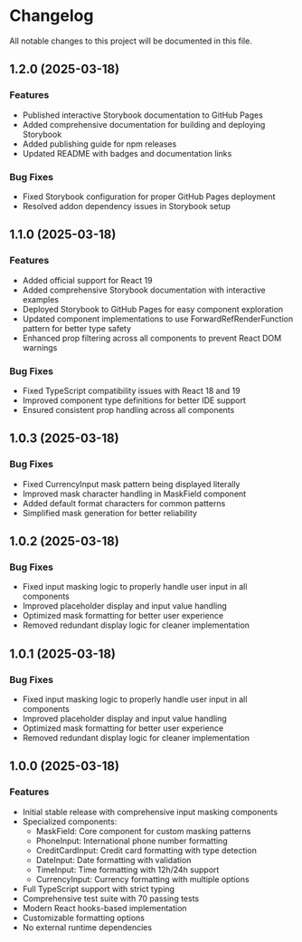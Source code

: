 # Changelog

All notable changes to this project will be documented in this file.

## 1.2.0 (2025-03-18)

### Features

- Published interactive Storybook documentation to GitHub Pages
- Added comprehensive documentation for building and deploying Storybook
- Added publishing guide for npm releases
- Updated README with badges and documentation links

### Bug Fixes

- Fixed Storybook configuration for proper GitHub Pages deployment
- Resolved addon dependency issues in Storybook setup

## 1.1.0 (2025-03-18)

### Features

- Added official support for React 19
- Added comprehensive Storybook documentation with interactive examples
- Deployed Storybook to GitHub Pages for easy component exploration
- Updated component implementations to use ForwardRefRenderFunction pattern for better type safety
- Enhanced prop filtering across all components to prevent React DOM warnings

### Bug Fixes

- Fixed TypeScript compatibility issues with React 18 and 19
- Improved component type definitions for better IDE support
- Ensured consistent prop handling across all components

## 1.0.3 (2025-03-18)

### Bug Fixes

- Fixed CurrencyInput mask pattern being displayed literally
- Improved mask character handling in MaskField component
- Added default format characters for common patterns
- Simplified mask generation for better reliability

## 1.0.2 (2025-03-18)

### Bug Fixes

- Fixed input masking logic to properly handle user input in all components
- Improved placeholder display and input value handling
- Optimized mask formatting for better user experience
- Removed redundant display logic for cleaner implementation

## 1.0.1 (2025-03-18)

### Bug Fixes

- Fixed input masking logic to properly handle user input in all components
- Improved placeholder display and input value handling
- Optimized mask formatting for better user experience
- Removed redundant display logic for cleaner implementation

## 1.0.0 (2025-03-18)

### Features

- Initial stable release with comprehensive input masking components
- Specialized components:
  - MaskField: Core component for custom masking patterns
  - PhoneInput: International phone number formatting
  - CreditCardInput: Credit card formatting with type detection
  - DateInput: Date formatting with validation
  - TimeInput: Time formatting with 12h/24h support
  - CurrencyInput: Currency formatting with multiple options
- Full TypeScript support with strict typing
- Comprehensive test suite with 70 passing tests
- Modern React hooks-based implementation
- Customizable formatting options
- No external runtime dependencies
